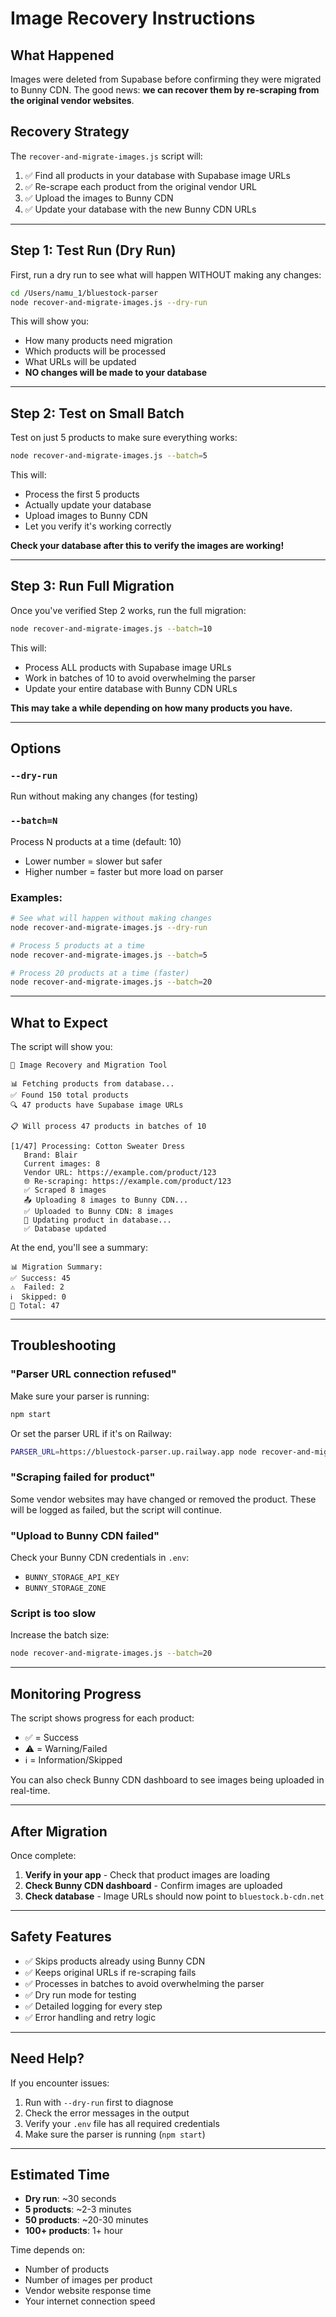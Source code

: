 # Image Recovery Instructions

## What Happened

Images were deleted from Supabase before confirming they were migrated to Bunny CDN. The good news: **we can recover them by re-scraping from the original vendor websites**.

## Recovery Strategy

The `recover-and-migrate-images.js` script will:

1. ✅ Find all products in your database with Supabase image URLs
2. ✅ Re-scrape each product from the original vendor URL
3. ✅ Upload the images to Bunny CDN
4. ✅ Update your database with the new Bunny CDN URLs

---

## Step 1: Test Run (Dry Run)

First, run a dry run to see what will happen WITHOUT making any changes:

```bash
cd /Users/namu_1/bluestock-parser
node recover-and-migrate-images.js --dry-run
```

This will show you:
- How many products need migration
- Which products will be processed
- What URLs will be updated
- **NO changes will be made to your database**

---

## Step 2: Test on Small Batch

Test on just 5 products to make sure everything works:

```bash
node recover-and-migrate-images.js --batch=5
```

This will:
- Process the first 5 products
- Actually update your database
- Upload images to Bunny CDN
- Let you verify it's working correctly

**Check your database after this to verify the images are working!**

---

## Step 3: Run Full Migration

Once you've verified Step 2 works, run the full migration:

```bash
node recover-and-migrate-images.js --batch=10
```

This will:
- Process ALL products with Supabase image URLs
- Work in batches of 10 to avoid overwhelming the parser
- Update your entire database with Bunny CDN URLs

**This may take a while depending on how many products you have.**

---

## Options

### `--dry-run`
Run without making any changes (for testing)

### `--batch=N`
Process N products at a time (default: 10)
- Lower number = slower but safer
- Higher number = faster but more load on parser

### Examples:
```bash
# See what will happen without making changes
node recover-and-migrate-images.js --dry-run

# Process 5 products at a time
node recover-and-migrate-images.js --batch=5

# Process 20 products at a time (faster)
node recover-and-migrate-images.js --batch=20
```

---

## What to Expect

The script will show you:

```
🚀 Image Recovery and Migration Tool

📊 Fetching products from database...
✅ Found 150 total products
🔍 47 products have Supabase image URLs

📋 Will process 47 products in batches of 10

[1/47] Processing: Cotton Sweater Dress
   Brand: Blair
   Current images: 8
   Vendor URL: https://example.com/product/123
   🌐 Re-scraping: https://example.com/product/123
   ✅ Scraped 8 images
   📤 Uploading 8 images to Bunny CDN...
   ✅ Uploaded to Bunny CDN: 8 images
   💾 Updating product in database...
   ✅ Database updated
```

At the end, you'll see a summary:
```
📊 Migration Summary:
✅ Success: 45
⚠️  Failed: 2
ℹ️  Skipped: 0
📝 Total: 47
```

---

## Troubleshooting

### "Parser URL connection refused"
Make sure your parser is running:
```bash
npm start
```

Or set the parser URL if it's on Railway:
```bash
PARSER_URL=https://bluestock-parser.up.railway.app node recover-and-migrate-images.js
```

### "Scraping failed for product"
Some vendor websites may have changed or removed the product. These will be logged as failed, but the script will continue.

### "Upload to Bunny CDN failed"
Check your Bunny CDN credentials in `.env`:
- `BUNNY_STORAGE_API_KEY`
- `BUNNY_STORAGE_ZONE`

### Script is too slow
Increase the batch size:
```bash
node recover-and-migrate-images.js --batch=20
```

---

## Monitoring Progress

The script shows progress for each product:
- ✅ = Success
- ⚠️  = Warning/Failed
- ℹ️  = Information/Skipped

You can also check Bunny CDN dashboard to see images being uploaded in real-time.

---

## After Migration

Once complete:

1. **Verify in your app** - Check that product images are loading
2. **Check Bunny CDN dashboard** - Confirm images are uploaded
3. **Check database** - Image URLs should now point to `bluestock.b-cdn.net`

---

## Safety Features

- ✅ Skips products already using Bunny CDN
- ✅ Keeps original URLs if re-scraping fails
- ✅ Processes in batches to avoid overwhelming the parser
- ✅ Dry run mode for testing
- ✅ Detailed logging for every step
- ✅ Error handling and retry logic

---

## Need Help?

If you encounter issues:

1. Run with `--dry-run` first to diagnose
2. Check the error messages in the output
3. Verify your `.env` file has all required credentials
4. Make sure the parser is running (`npm start`)

---

## Estimated Time

- **Dry run**: ~30 seconds
- **5 products**: ~2-3 minutes
- **50 products**: ~20-30 minutes
- **100+ products**: 1+ hour

Time depends on:
- Number of products
- Number of images per product
- Vendor website response time
- Your internet connection speed
